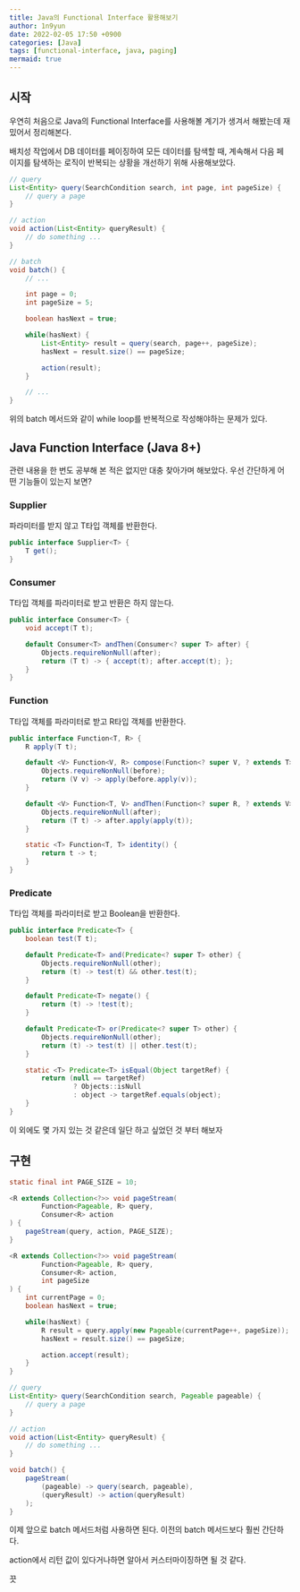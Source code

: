 ```yaml
---
title: Java의 Functional Interface 활용해보기
author: 1n9yun
date: 2022-02-05 17:50 +0900
categories: [Java]
tags: [functional-interface, java, paging]
mermaid: true
---
```


## 시작

우연히 처음으로 Java의 Functional Interface를 사용해볼 계기가 생겨서 해봤는데 재밌어서 정리해본다.

배치성 작업에서 DB 데이터를 페이징하여 모든 데이터를 탐색할 때, 계속해서 다음 페이지를 탐색하는 로직이 반복되는 상황을 개선하기 위해 사용해보았다.

```java
// query
List<Entity> query(SearchCondition search, int page, int pageSize) {
    // query a page
}

// action
void action(List<Entity> queryResult) {
    // do something ...
}

// batch
void batch() {
    // ...

    int page = 0;
    int pageSize = 5;

    boolean hasNext = true;

    while(hasNext) {
        List<Entity> result = query(search, page++, pageSize);
        hasNext = result.size() == pageSize;

        action(result);
    }

    // ...
}
```

위의 batch 메서드와 같이 while loop를 반복적으로 작성해야하는 문제가 있다.

## Java Function Interface (Java 8+)

관련 내용을 한 번도 공부해 본 적은 없지만 대충 찾아가며 해보았다.
우선 간단하게 어떤 기능들이 있는지 보면?

### Supplier

파라미터를 받지 않고 T타입 객체를 반환한다.

```java
public interface Supplier<T> {
    T get();
}
```

### Consumer

T타입 객체를 파라미터로 받고 반환은 하지 않는다.

```java
public interface Consumer<T> {
    void accept(T t);

    default Consumer<T> andThen(Consumer<? super T> after) {
        Objects.requireNonNull(after);
        return (T t) -> { accept(t); after.accept(t); };
    }
}
```

### Function

T타입 객체를 파라미터로 받고 R타입 객체를 반환한다.

```java
public interface Function<T, R> {
    R apply(T t);

    default <V> Function<V, R> compose(Function<? super V, ? extends T> before) {
        Objects.requireNonNull(before);
        return (V v) -> apply(before.apply(v));
    }

    default <V> Function<T, V> andThen(Function<? super R, ? extends V> after) {
        Objects.requireNonNull(after);
        return (T t) -> after.apply(apply(t));
    }

    static <T> Function<T, T> identity() {
        return t -> t;
    }
}
```

### Predicate

T타입 객체를 파라미터로 받고 Boolean을 반환한다.

```java
public interface Predicate<T> {
    boolean test(T t);

    default Predicate<T> and(Predicate<? super T> other) {
        Objects.requireNonNull(other);
        return (t) -> test(t) && other.test(t);
    }

    default Predicate<T> negate() {
        return (t) -> !test(t);
    }

    default Predicate<T> or(Predicate<? super T> other) {
        Objects.requireNonNull(other);
        return (t) -> test(t) || other.test(t);
    }

    static <T> Predicate<T> isEqual(Object targetRef) {
        return (null == targetRef)
                ? Objects::isNull
                : object -> targetRef.equals(object);
    }
}
```

이 외에도 몇 가지 있는 것 같은데 일단 하고 싶었던 것 부터 해보자

## 구현

```java
static final int PAGE_SIZE = 10;

<R extends Collection<?>> void pageStream(
        Function<Pageable, R> query,
        Consumer<R> action
) {
    pageStream(query, action, PAGE_SIZE);
}

<R extends Collection<?>> void pageStream(
        Function<Pageable, R> query,
        Consumer<R> action,
        int pageSize
) {
    int currentPage = 0;
    boolean hasNext = true;

    while(hasNext) {
        R result = query.apply(new Pageable(currentPage++, pageSize));
        hasNext = result.size() == pageSize;

        action.accept(result);
    }
}

// query
List<Entity> query(SearchCondition search, Pageable pageable) {
    // query a page
}

// action
void action(List<Entity> queryResult) {
    // do something ...
}

void batch() {
    pageStream(
        (pageable) -> query(search, pageable),
        (queryResult) -> action(queryResult)
    );
}
```

이제 앞으로 batch 메서드처럼 사용하면 된다. 이전의 batch 메서드보다 훨씬 간단하다.

action에서 리턴 값이 있다거나하면 알아서 커스터마이징하면 될 것 같다.

끗